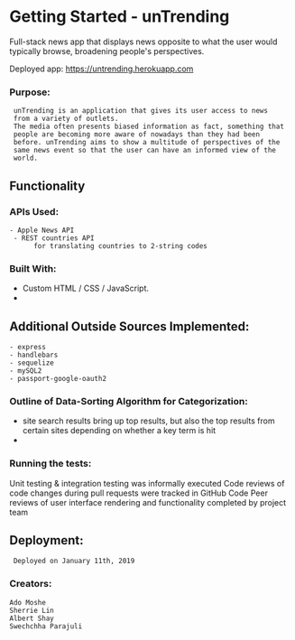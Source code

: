 
# Getting Started - unTrending

Full-stack news app that displays news opposite to what the user would typically browse, broadening people's perspectives.

Deployed app: https://untrending.herokuapp.com

### Purpose:

	 unTrending is an application that gives its user access to news 
     from a variety of outlets. 
     The media often presents biased information as fact, something that 
     people are becoming more aware of nowadays than they had been 
     before. unTrending aims to show a multitude of perspectives of the 
     same news event so that the user can have an informed view of the 
     world. 

## Functionality

### APIs Used:
    - Apple News API 
     - REST countries API
          for translating countries to 2-string codes

### Built With:

 - Custom HTML / CSS / JavaScript.
 - 

## Additional Outside Sources Implemented:

    - express
    - handlebars
    - sequelize
    - mySQL2
    - passport-google-oauth2



### Outline of Data-Sorting Algorithm for Categorization:
  
 - site search results bring up top results, but also the top results from certain sites depending on whether a key term is hit
 - 

### Running the tests:

Unit testing & integration testing was informally executed
Code reviews of code changes during pull requests were tracked in GitHub Code
Peer reviews of user interface rendering and functionality completed by project team

## Deployment:
     Deployed on January 11th, 2019 

### Creators:  
    Ado Moshe
    Sherrie Lin
    Albert Shay
    Swechchha Parajuli
